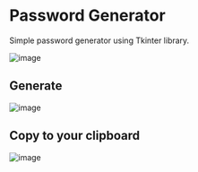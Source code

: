 # Password Generator

Simple password generator using Tkinter library.

![image](https://user-images.githubusercontent.com/65875249/118060064-93e95080-b357-11eb-9890-650db749988e.png)

## Generate

![image](https://user-images.githubusercontent.com/65875249/118060087-9f3c7c00-b357-11eb-9b31-90366fea06fd.png)

## Copy to your clipboard

![image](https://user-images.githubusercontent.com/65875249/118060102-a499c680-b357-11eb-8c7c-936a40e23b86.png)
